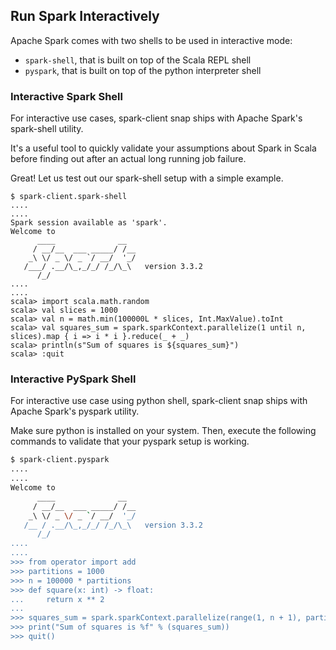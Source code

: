 ## Run Spark Interactively

Apache Spark comes with two shells to be used in interactive mode:
* `spark-shell`, that is built on top of the Scala REPL shell
* `pyspark`, that is built on top of the python interpreter shell

### Interactive Spark Shell
For interactive use cases, spark-client snap ships with Apache Spark's spark-shell utility.

It's a useful tool to quickly validate your assumptions about Spark in Scala before finding out after an actual long running job failure.

Great! Let us test out our spark-shell setup with a simple example.

```shell
$ spark-client.spark-shell
....
....
Spark session available as 'spark'.
Welcome to
      ____              __
     / __/__  ___ _____/ /__
    _\ \/ _ \/ _ `/ __/  '_/
   /___/ .__/\_,_/_/ /_/\_\   version 3.3.2
      /_/
....
....
scala> import scala.math.random
scala> val slices = 1000
scala> val n = math.min(100000L * slices, Int.MaxValue).toInt
scala> val squares_sum = spark.sparkContext.parallelize(1 until n, slices).map { i => i * i }.reduce(_ + _)
scala> println(s"Sum of squares is ${squares_sum}")
scala> :quit
```

### Interactive PySpark Shell
For interactive use case using python shell, spark-client snap ships with Apache Spark's pyspark utility.

Make sure python is installed on your system. Then, execute the following commands to validate 
that your pyspark setup is working.

```bash
$ spark-client.pyspark
....
....
Welcome to
      ____              __
     / __/__  ___ _____/ /__
    _\ \/ _ \/ _ `/ __/  '_/
   /__ / .__/\_,_/_/ /_/\_\   version 3.3.2
      /_/
....
....
>>> from operator import add
>>> partitions = 1000
>>> n = 100000 * partitions
>>> def square(x: int) -> float:
...     return x ** 2
...
>>> squares_sum = spark.sparkContext.parallelize(range(1, n + 1), partitions).map(square).reduce(add)
>>> print("Sum of squares is %f" % (squares_sum))
>>> quit()
```
